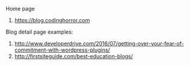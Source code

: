 Home page

1. https://blog.codinghorror.com

Blog detail page examples:

1. http://www.developerdrive.com/2016/07/getting-over-your-fear-of-commitment-with-wordpress-plugins/
2. http://firstsiteguide.com/best-education-blogs/
